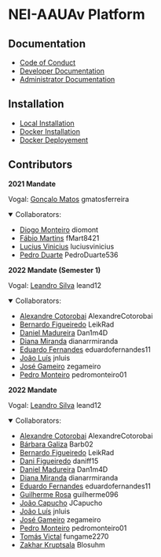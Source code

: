 # NEI-AAUAv Platform

## Documentation

- [Code of Conduct](docs/CODE_OF_CONDUCT.md)
- [Developer Documentation](docs/DEVELOPER.md)
- [Administrator Documentation](docs/ADMIN.md)

## Installation

- [Local Installation](docs/DEVELOPER.md#2-local-installation)
- [Docker Installation](docs/DEVELOPER.md#3-docker-installation)
- [Docker Deployement](docs/DEVELOPER.md#4-docker-deployment)

## Contributors

**2021 Mandate**

Vogal:
[Gonçalo Matos](https://github.com/gmatosferreira) gmatosferreira

<details open>
<summary>Collaborators:</summary>

- [Diogo Monteiro](https://github.com/diomont) diomont
- [Fábio Martins](https://github.com/fMart8421) fMart8421
- [Lucius Vinicius](https://github.com/luciusvinicius) luciusvinicius
- [Pedro Duarte](https://github.com/PedroDuarte536) PedroDuarte536
</details>


**2022 Mandate (Semester 1)**

Vogal:
[Leandro Silva](https://github.com/leand12) leand12

<details open>
<summary>Collaborators:</summary>

- [Alexandre Cotorobai](https://github.com/AlexandreCotorobai) AlexandreCotorobai
- [Bernardo Figueiredo](https://github.com/LeikRad) LeikRad
- [Daniel Madureira](https://github.com/Dan1m4D) Dan1m4D
- [Diana Miranda](https://github.com/dianarrmiranda) dianarrmiranda
- [Eduardo Fernandes](https://github.com/eduardofernandes11) eduardofernandes11
- [João Luís](https://github.com/jnluis) jnluis
- [José Gameiro](https://github.com/zegameiro) zegameiro
- [Pedro Monteiro](https://github.com/pedromonteiro01) pedromonteiro01
</details>

**2022 Mandate**

Vogal:
[Leandro Silva](https://github.com/leand12) leand12

<details open>
<summary>Collaborators:</summary>

- [Alexandre Cotorobai](https://github.com/AlexandreCotorobai) AlexandreCotorobai
- [Bárbara Galiza](https://github.com/Barb02) Barb02
- [Bernardo Figueiredo](https://github.com/LeikRad) LeikRad
- [Dani Figueiredo](https://github.com/daniff15) daniff15
- [Daniel Madureira](https://github.com/Dan1m4D) Dan1m4D
- [Diana Miranda](https://github.com/dianarrmiranda) dianarrmiranda
- [Eduardo Fernandes](https://github.com/eduardofernandes11) eduardofernandes11
- [Guilherme Rosa](https://github.com/guilherme096) guilherme096
- [João Capucho](https://github.com/JCapucho) JCapucho
- [João Luís](https://github.com/jnluis) jnluis
- [José Gameiro](https://github.com/zegameiro) zegameiro
- [Pedro Monteiro](https://github.com/pedromonteiro01) pedromonteiro01
- [Tomás Victal](https://github.com/fungame2270) fungame2270
- [Zakhar Kruptsala](https://github.com/Blosuhm) Blosuhm
</details>

